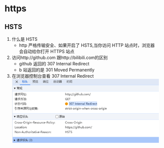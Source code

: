 # https

## HSTS

1. 什么是 HSTS
   - http 严格传输安全、如果开启了 HSTS,当你访问 HTTP 站点时，浏览器会自动给你打开 HTTPS 站点
2. 访问http://github.com 跟http://bilibili.com的区别
   - github 返回的 307 Internal Redirect
   - b 站返回的是 301 Moved Permanently
3. 在浏览器控制台查看 307 Internal Redirect
   ![alt text](307.png)
